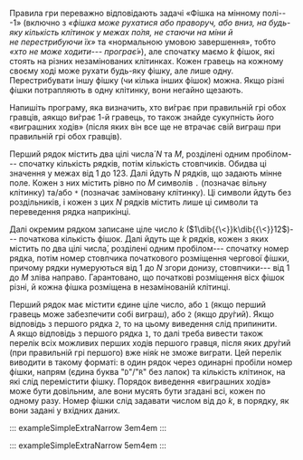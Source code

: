 Правила гри переважно відповідають задачі «Фішка на мінному полі---1»
(включно з *«фішка може рухатися або праворуч, або вниз, на будь-яку
кількість клітинок у межах по́ля, не стаючи на міни й
не перестрибуючи їх»* та «нормальною умовою завершення», тобто *«хто
не може ходити--- програє́»*), але спочатку маємо $k$ фішок, які стоять
на різних незамінованих клітинках. Кожен гравець на кожному своєму ході
може рухати будь-яку фішку, але лише одну. Перестрибувати іншу фішку (чи
кілька інших фішок) можна. Якщо різні фішки потрапляють в одну клітинку,
вони негайно щезають.

Напишіть програму, яка визначить, хто ви́грає при правильній грі обох
гравців, аякщо ви́грає 1-й гравець, то також знайде сукупність його
«виграшних ходів» (після яких він все ще не втрачає свій виграш при
правильній грі обох гравців).

Перший рядок містить два цілі числа́ $N$ та $M$, розділені одним
пробілом--- спочатку кількість рядків, потім кількість стовпчиків.
Обидва ці значення у межах від 1 до 123. Далі йдуть $N$ рядків, що
задають мінне поле. Кожен з них містить рівно по $M$ символів `.`
(позначає вільну клітинку) та/або `*` (позначає заміновану клітинку).
Ці символи йдуть без роздільників, і кожен з цих $N$ рядків містить лише
ці символи та переведення рядка наприкінці.

Далі окремим рядком записане ціле число $k$
($1\dib{{\<}}k\dib{{\<}}12$)--- початкова кількість фішок. Далі йдуть ще
$k$ рядків, кожен з яких містить по два цілі числа́, розділені одним
пробілом--- спочатку номер рядка, потім номер стовпчика початкового
розміщення чергової фішки, причому рядки нумеруються від 1 до $N$ згори
донизу, стовпчики--- від 1 до $M$ зліва направо. Гарантовано, що
початкові розміщення вісх фішок різні, й кожна фішка розміщена в
незамінованій клітинці.

Перший рядок має містити єдине ціле число, або `1` (якщо перший гравець
може забезпечити собі виграш), або `2` (якщо дру́гий). Якщо відповідь з
першого рядка `2`, то на цьому виведення слід припинити. А якщо
відповідь з першого рядка `1`, то далі треба вивести також перелік всіх
можливих перших ходів першого гравця, після яких дру́гий (при правильній
грі першого) вже нія́к не зможе виграти. Цей перелік виводити в такому
форматі: в один рядок через одинарні пробіли номер фішки, напрям (єдина
буква "`D`"/"`R`" без лапок) та кількість клітинок, на які слід
перемістити фішку. Порядок виведення «виграшних ходів» може бути
довільним, але вони мусять бути згадані всі, кожен по одному разу. Номер
фішки слід задавати числом від до $k$, в порядку, як вони задані у
вхідних даних.

::: exampleSimpleExtraNarrow
3em4em
:::

::: exampleSimpleExtraNarrow
5em4em
:::
